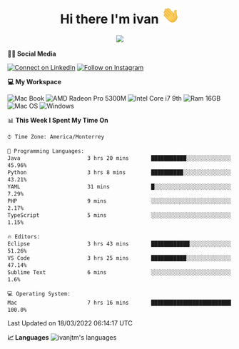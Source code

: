 <h1 align="center">Hi there I'm ivan <img src="https://raw.githubusercontent.com/ABSphreak/ABSphreak/master/gifs/Hi.gif" width="40px" /></h1>
<div align="center">
<img src="http://github-readme-streak-stats.herokuapp.com?user=ivanjtm&hide_border=true&background=00000000&border=FFFFFF00&sideNums=A8A8A8&sideLabels=A8A8A8&currStreakNum=FFC93C&dates=A8A8A8)](https://git.io/streak-stats"/>
</div>

**👦🏻 Social Media**

[![Connect on LinkedIn](https://img.shields.io/badge/LinkedIn-%230077B5.svg?&style=flat-square&logo=linkedin&logoColor=white)](https://www.linkedin.com/in/ivanjtm)
[![Follow on Instagram](https://img.shields.io/badge/Instagram-E4405F?style=flat-square&logo=instagram&logoColor=white)](https://www.instagram.com/ivanjtm)

**💻 My Workspace**

![Mac Book](https://img.shields.io/badge/Apple-MacBook_Pro_2019-999999?style=flat-square&logo=apple&logoColor=white)
![AMD Radeon Pro 5300M](https://img.shields.io/badge/AMD-Radeon_Pro_5300M-ED1C24?style=flat-square&logo=amd&logoColor=white)
![Intel Core i7 9th](https://img.shields.io/badge/Intel-Core_i7_9th-0071C5?style=flat-square&logo=intel&logoColor=white)
![Ram 16GB](https://img.shields.io/badge/RAM-16GB-230071C5?style=flat-square&logoColor=white)
![Mac OS](https://img.shields.io/badge/Mac%20OS-000000?style=flat-square&logo=apple&logoColor=white)
![Windows](https://img.shields.io/badge/Windows-0078D6?style=flat-square&logo=windows&logoColor=white)


<!--START_SECTION:waka-->
📊 **This Week I Spent My Time On** 

```text
⌚︎ Time Zone: America/Monterrey

💬 Programming Languages: 
Java                     3 hrs 20 mins       ███████████░░░░░░░░░░░░░░   45.96% 
Python                   3 hrs 8 mins        ██████████░░░░░░░░░░░░░░░   43.21% 
YAML                     31 mins             █░░░░░░░░░░░░░░░░░░░░░░░░   7.29% 
PHP                      9 mins              ░░░░░░░░░░░░░░░░░░░░░░░░░   2.17% 
TypeScript               5 mins              ░░░░░░░░░░░░░░░░░░░░░░░░░   1.15%

🔥 Editors: 
Eclipse                  3 hrs 43 mins       ████████████░░░░░░░░░░░░░   51.26% 
VS Code                  3 hrs 25 mins       ███████████░░░░░░░░░░░░░░   47.14% 
Sublime Text             6 mins              ░░░░░░░░░░░░░░░░░░░░░░░░░   1.6%

💻 Operating System: 
Mac                      7 hrs 16 mins       █████████████████████████   100.0%

```


 Last Updated on 18/03/2022 06:14:17 UTC
<!--END_SECTION:waka-->
**📈 Languages**
 ![ivanjtm's languages](https://wakatime.com/share/@ivanjtm/a32f83c6-d0c9-49a4-a5ae-d0440b950377.svg)
